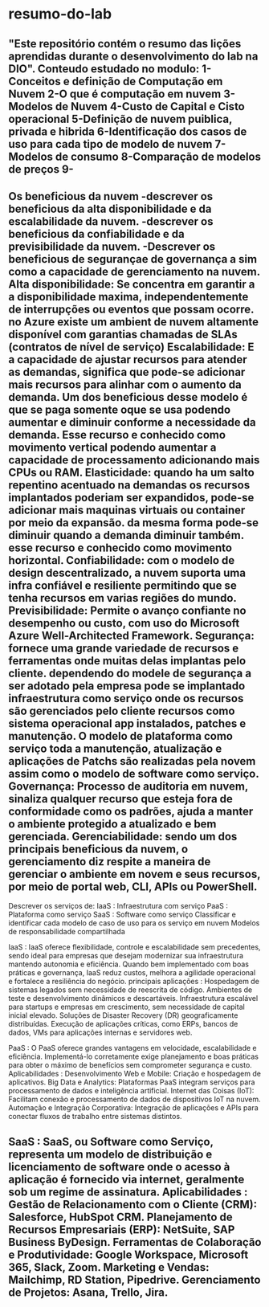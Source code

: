 # resumo-do-lab
"Este repositório contém o resumo das lições aprendidas durante o desenvolvimento do lab na DIO".
Conteudo estudado no modulo:
1-Conceitos e definição de Computação em Nuvem
2-O que é computação em nuvem
3-Modelos de Nuvem
4-Custo de Capital e Cisto operacional
5-Definição de nuvem puiblica, privada e hibrida
6-Identificação dos casos de uso para cada tipo de modelo de nuvem
7-Modelos de consumo 
8-Comparação de modelos de preços
9-
-------------------------------------------
Os beneficious da nuvem
-descrever os beneficious da alta disponibilidade e da escalabilidade da nuvem.
-descrever os beneficious da confiabilidade e da previsibilidade da nuvem.
-Descrever os beneficious de segurançae de governança a sim como a capacidade de gerenciamento na nuvem.
Alta disponibilidade: Se concentra em garantir a a disponibilidade maxima, independentemente de interrupções ou eventos que possam ocorre.
no Azure existe um ambient de nuvem altamente disponível com garantias chamadas de SLAs (contratos de nível de serviço)
Escalabilidade: E a capacidade de ajustar recursos para atender as demandas, significa que pode-se adicionar mais recursos para alinhar com o aumento da demanda. Um dos beneficious desse modelo é que se paga somente oque se usa podendo aumentar e diminuir conforme a necessidade da demanda. Esse recurso e conhecido como movimento vertical podendo aumentar a capacidade de processamento adicionando mais CPUs ou RAM.
Elasticidade: quando ha um salto repentino acentuado na demandas os recursos implantados poderiam ser expandidos, pode-se adicionar mais maquinas virtuais ou container por meio da expansão. da mesma forma pode-se diminuir quando a demanda diminuir também. esse recurso e conhecido como movimento horizontal.
Confiabilidade: com o modelo de design descentralizado, a nuvem suporta uma infra confiável e resiliente permitindo que se tenha recursos em varias regiões do mundo.
Previsibilidade: Permite o avanço confiante no desempenho ou custo, com uso do Microsoft Azure Well-Architected Framework.
Segurança: fornece uma grande variedade de recursos e ferramentas onde muitas delas implantas pelo cliente. dependendo do modele de segurança a ser adotado pela empresa pode se implantado infraestrutura como serviço onde os recursos são gerenciados pelo cliente recursos como sistema operacional app instalados, patches e manutenção. O modelo de plataforma como serviço toda a manutenção, atualização e aplicações de Patchs são realizadas pela novem assim como o modelo de software como serviço.
Governança: Processo de auditoria em nuvem, sinaliza qualquer recurso que esteja fora de conformidade como os padrões, ajuda a manter o ambiente protegido a atualizado e bem gerenciada.
Gerenciabilidade: sendo um dos principais beneficious da nuvem, o gerenciamento diz respite a maneira de gerenciar o ambiente em novem e seus recursos,  por meio de portal web, CLI, APIs ou PowerShell.
------------------------------------------------------------------------------------
Descrever os serviços de:
IaaS : Infraestrutura com serviço
PaaS : Plataforma como serviço
SaaS : Software como serviço
Classificar e identificar cada modelo de caso de uso para os serviço em nuvem
Modelos de responsabilidade compartilhada 

IaaS : IaaS oferece flexibilidade, controle e escalabilidade sem precedentes, sendo ideal para empresas que desejam modernizar sua infraestrutura mantendo autonomia e eficiência. Quando bem implementado com boas práticas e governança, IaaS reduz custos, melhora a agilidade operacional e fortalece a resiliência do negócio.
principais aplicações : Hospedagem de sistemas legados sem necessidade de reescrita de código.
Ambientes de teste e desenvolvimento dinâmicos e descartáveis.
Infraestrutura escalável para startups e empresas em crescimento, sem necessidade de capital inicial elevado.
Soluções de Disaster Recovery (DR) geograficamente distribuídas.
Execução de aplicações críticas, como ERPs, bancos de dados, VMs para aplicações internas e servidores web.

PaaS : O PaaS oferece grandes vantagens em velocidade, escalabilidade e eficiência. Implementá-lo corretamente exige planejamento e boas práticas para obter o máximo de benefícios sem comprometer segurança e custo.
Aplicabilidades : Desenvolvimento Web e Mobile: Criação e hospedagem de aplicativos.
Big Data e Analytics: Plataformas PaaS integram serviços para processamento de dados e inteligência artificial.
Internet das Coisas (IoT): Facilitam conexão e processamento de dados de dispositivos IoT na nuvem.
Automação e Integração Corporativa: Integração de aplicações e APIs para conectar fluxos de trabalho entre sistemas distintos.

SaaS : SaaS, ou Software como Serviço, representa um modelo de distribuição e licenciamento de software onde o acesso à aplicação é fornecido via internet, geralmente sob um regime de assinatura.
Aplicabilidades : Gestão de Relacionamento com o Cliente (CRM): Salesforce, HubSpot CRM.
Planejamento de Recursos Empresariais (ERP): NetSuite, SAP Business ByDesign.
Ferramentas de Colaboração e Produtividade: Google Workspace, Microsoft 365, Slack, Zoom.
Marketing e Vendas: Mailchimp, RD Station, Pipedrive.
Gerenciamento de Projetos: Asana, Trello, Jira.
--------------------------------------------------------------------------------------------------------------------------------

